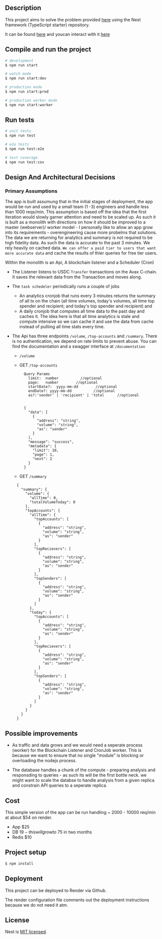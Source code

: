 ## Description

This project aims to solve the problem provided
[here](https://github.com/nestjs/nest) using the Nest framework (TypeScript starter) repository.

It can be found [here](https://github.com/OladeleSeyi/hermes) and youcan interact with it [here](https://hermes.seams.cc)

## Compile and run the project

```bash
# development
$ npm run start

# watch mode
$ npm run start:dev

# production mode
$ npm run start:prod

# production worker mode
$ npm run start:worker
```

## Run tests

```bash
# unit tests
$ npm run test

# e2e tests
$ npm run test:e2e

# test coverage
$ npm run test:cov
```

## Design And Architectural Decisions

### Primary Assumptions

The app is built assumung that in the initial stages of deployment, the app would be run and used by a small team (1 -3) engineers and handle less than 1000 reqs/min. This assumption is based off the idea that the first iteration would slowly garner attention and need to be scaled up. As such it is built as a monolith with directions on how it should be improved to a master (webserver)/ worker model - I personally like to allow an app grow into its requirements - overengineering cause more probelms that solutions. The data we are returning for analytics and summary is not required to be high fidelity data. As such the data is accurate to the past 3 minutes. We rely heavily on cached data. `We can offer a paid tier to users that want more accurate data` and cache the results of thier queries for free tier users.

Within the monolith is an Api, A blockchain listener and a Scheduler (Cron)

- The Listener listens to USDC `Transfer` transactions on the Avax C-chain. It saves the relevant data from the Transaction and moves along.

- The `task schedeler` periodically runs a couple of jobs

  - An analytics cronjob that runs every 3 minutes returns the summary of all tx on the chain (all time volumes, today's volumes, all time top spender and recipient; and today's top spender and recipient) and
  - A daily cronjob that computes all time data to the past day and caches it. The idea here is that all time analytics is stale and compute intensive so we can cache it and use the data from cache instead of pulliing all time stats every time.

- The Api has three endpoints `/volume`, `/top-accounts` and `/summary`. There is no authentication, we depend on rate limits to prevent abuse. You can find the documentation and a swagger interface at `/documentation`

  - `/volume`

  - GET `/top-accounts`

    ```
      Query Params
        limit:  number          //optional
        page:   number        //optional
        startDate?:  yyyy-mm-dd        //optional
        endDate?: yyyy-mm-dd          //optional
        as?:'sender' | 'recipient' | 'total      //optional
    ```

    ```Response

      {
        "data": [
          {
            "address": "string",
            "volume": "string",
            "as": "sender"
          }
        ],
        "message": "success",
        "metadata": {
          "limit": 10,
          "page": 1,
          "next": 2
        }
      }

    ```

  - GET `/summary`

  ```Response
    {
      "summary": {
        "volume": {
          "allTime": 0,
          "totalVolumeToday": 0
        },
        "topAccounts": {
          "allTime": {
            "topAccounts": [
              {
                "address": "string",
                "volume": "string",
                "as": "sender"
              }
            ],
            "topRecievers": [
              {
                "address": "string",
                "volume": "string",
                "as": "sender"
              }
            ],
            "topSenders": [
              {
                "address": "string",
                "volume": "string",
                "as": "sender"
              }
            ]
          },
          "today": {
            "topAccounts": [
              {
                "address": "string",
                "volume": "string",
                "as": "sender"
              }
            ],
            "topRecievers": [
              {
                "address": "string",
                "volume": "string",
                "as": "sender"
              }
            ],
            "topSenders": [
              {
                "address": "string",
                "volume": "string",
                "as": "sender"
              }
            ]
          }
        }
      }
    }

  ```

## Possible improvements

- As traffic and data grows and we would need a seperate process (worker) for the Blockchain Listener and CronJob worker. This is because we want to ensure that no single "module" is blocking or overloading the nodejs process.

- The database handles a chunk of the compute - preparing analysis and responsding to queries - as such its will be the first bottle neck. we might want to scale the databse to handle analysis from a given replica and constrain API queries to a seperate replica.

## Cost

This simple version of the app can be run handling ~ 2000 - 10000 req/min at about $54 on render.

- App $25
- DB $19 - this will grow to ~$75 in two months
- Redis $10

## Project setup

```bash
$ npm install
```

## Deployment

This project can be deployed to Render via Github.

The render configuration file comments out the deployment instructions because we do not need it atm.

## License

Nest is [MIT licensed](https://github.com/nestjs/nest/blob/master/LICENSE).
